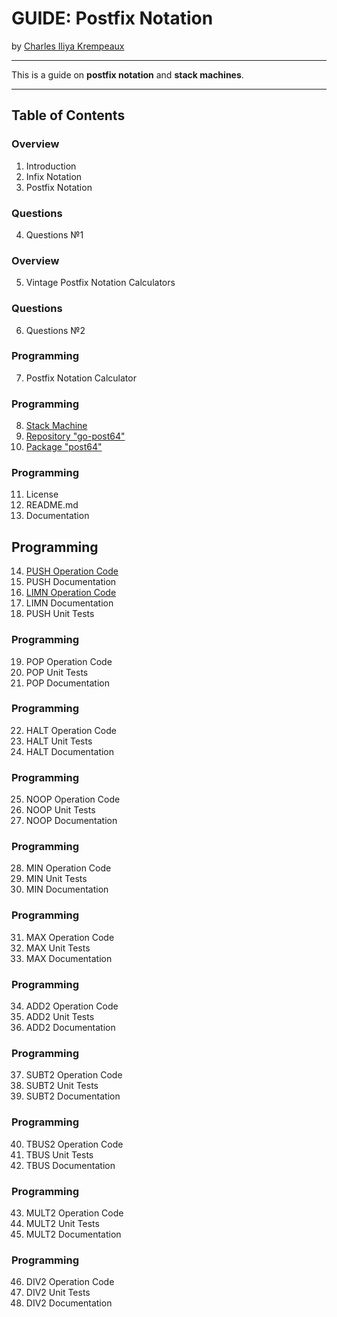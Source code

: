 # GUIDE: Postfix Notation

by [Charles Iliya Krempeaux](http://changelog.ca/)

---

This is a guide on **postfix notation** and **stack machines**.

---

## Table of Contents

### Overview

1. Introduction
2. Infix Notation
3. Postfix Notation

### Questions

4. Questions №1

### Overview

5. Vintage Postfix Notation Calculators

### Questions

6. Questions №2

### Programming

7. Postfix Notation Calculator

### Programming

8. [Stack Machine](chapters/stack_machine/README.md)
9. [Repository "go-post64"](chapters/repository_go-post64/README.md)
10. [Package "post64"](chapters/package_go-post64/README.md)

### Programming

11. License
12. README.md
13. Documentation

## Programming

14. [PUSH Operation Code](chapters/push_opcode/README.md)
15. PUSH Documentation
16. [LIMN Operation Code](chapters/limn_opcode/README.md)
17. LIMN Documentation
18. PUSH Unit Tests

### Programming

19. POP Operation Code
20. POP Unit Tests
21. POP Documentation

### Programming

22. HALT Operation Code
23. HALT Unit Tests
24. HALT Documentation

### Programming

25. NOOP Operation Code
26. NOOP Unit Tests
27. NOOP Documentation

### Programming

28. MIN Operation Code
29. MIN Unit Tests
30. MIN Documentation

### Programming

31. MAX Operation Code
32. MAX Unit Tests
33. MAX Documentation

### Programming

34. ADD2 Operation Code
35. ADD2 Unit Tests
36. ADD2 Documentation

### Programming

37. SUBT2 Operation Code
38. SUBT2 Unit Tests
39. SUBT2 Documentation

### Programming

40. TBUS2 Operation Code
41. TBUS Unit Tests
42. TBUS Documentation

### Programming

43. MULT2 Operation Code
44. MULT2 Unit Tests
45. MULT2 Documentation

### Programming

46. DIV2 Operation Code
47. DIV2 Unit Tests
48. DIV2 Documentation
